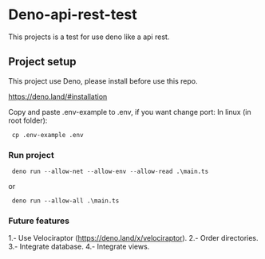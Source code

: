 # Deno-api-rest-test

This projects is a test for use deno like a api rest.


## Project setup
This project use Deno, please install before use this repo.

https://deno.land/#installation

Copy and paste .env-example to .env, if you want change port:
In linux (in root folder):
```
 cp .env-example .env
```

### Run project
```
 deno run --allow-net --allow-env --allow-read .\main.ts
```
or
```
 deno run --allow-all .\main.ts
```

### Future features

1.- Use Velociraptor (https://deno.land/x/velociraptor).
2.- Order directories.
3.- Integrate database.
4.- Integrate views.
